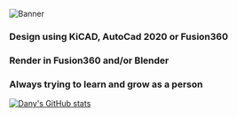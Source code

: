 ![Banner](https://i.imgur.com/s2eOm5N.png)

### Design using KiCAD, AutoCad 2020 or Fusion360
### Render in Fusion360 and/or Blender
### Always trying to learn and grow as a person

[![Dany's GitHub stats](https://github-readme-stats.vercel.app/api?username=DanyPalma&count_private=true&show_icons=true&theme=dracula)](https://github.com/anuraghazra/github-readme-stats)


<!--
**DanyPalma/DanyPalma** is a ✨ _special_ ✨ repository because its `README.md` (this file) appears on your GitHub profile.

Here are some ideas to get you started:

- 🔭 I’m currently working on ...
- 🌱 I’m currently learning ...
- 👯 I’m looking to collaborate on ...
- 🤔 I’m looking for help with ...
- 💬 Ask me about ...
- 📫 How to reach me: ...
- 😄 Pronouns: ...
- ⚡ Fun fact: ...
-->
